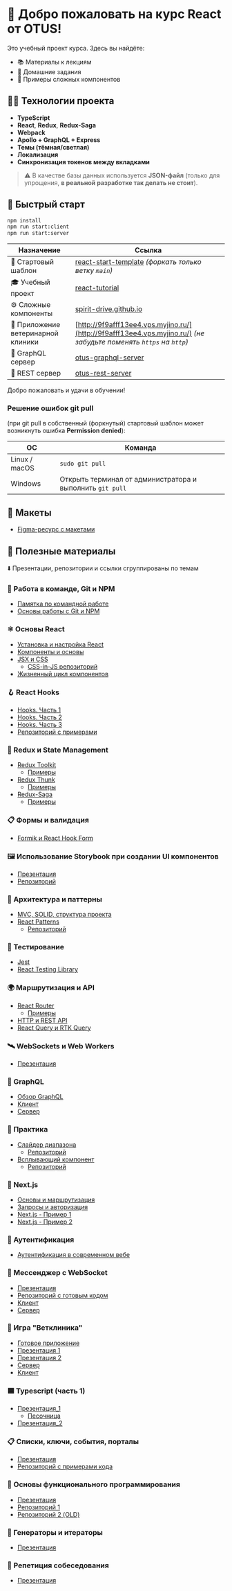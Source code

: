 # 👋 Добро пожаловать на курс **React** от **OTUS**!

Это учебный проект курса. Здесь вы найдёте:

- 📚 Материалы к лекциям  
- 📝 Домашние задания  
- 🧩 Примеры сложных компонентов  

## 🧑‍💻 Технологии проекта

- **TypeScript**
- **React**, **Redux**, **Redux-Saga**
- **Webpack**
- **Apollo + GraphQL + Express**
- **Темы (тёмная/светлая)**
- **Локализация**
- **Синхронизация токенов между вкладками**

> ⚠️ В качестве базы данных используется **JSON-файл** (только для упрощения, **в реальной разработке так делать не стоит**).

## 🚀 Быстрый старт

```bash
npm install
npm run start:client
npm run start:server
```

| Назначение            | Ссылка                                                                                                        |
| --------------------- | ------------------------------------------------------------------------------------------------------------- |
| 🧰 Стартовый шаблон   | [react-start-template](https://github.com/React-js-OTUS/react-start-template) *(форкать только ветку `main`)* |
| 🎓 Учебный проект     | [react-tutorial](https://github.com/React-js-OTUS/react-tutorial)                                             |
| ⚙️ Сложные компоненты | [spirit-drive.github.io](https://github.com/React-js-OTUS/spirit-drive.github.io)                             |
| 🔗 Приложение ветеринарной клиники | [http://9f9afff13ee4.vps.myjino.ru/](http://9f9afff13ee4.vps.myjino.ru/) *(не забудьте поменять `https` на `http`)* |
| 🔗 GraphQL сервер     | [otus-graphql-server](https://github.com/React-js-OTUS/otus-graphql-server)                                   |
| 🔗 REST сервер        | [otus-rest-server](https://github.com/React-js-OTUS/otus-rest-server)                                         |

Добро пожаловать и удачи в обучении!

### Решение ошибок git pull 
(при git pull в собственный (форкнутый) стартовый шаблон может возникнуть ошибка **Permission denied**):

| ОС            | Команда                                                   |
| ------------- | --------------------------------------------------------- |
| Linux / macOS | `sudo git pull`                                           |
| Windows       | Открыть терминал от администратора и выполнить `git pull` |

## 🎨 Макеты

- [Figma-ресурс с макетами](https://t.me/figma2html)

## 🧠 Полезные материалы

⬇️ Презентации, репозитории и ссылки сгруппированы по темам

### 📌 Работа в команде, Git и NPM

- [Памятка по командной работе](https://docs.google.com/presentation/d/1Xi4HCRDlgLEnCuDcGhDsSWdz8dJg3kCiBYuI938c1us/edit?usp=sharing)
- [Основы работы с Git и NPM](https://docs.google.com/presentation/d/1YXheGRx6vLhmgH3lA_X2aGDd9oGVANGB/edit)

### ⚛️ Основы React

- [Установка и настройка React](https://docs.google.com/presentation/d/168acgd_80dpfBqW3Lqp2LJSqBNGrgsXdASNd6Z3dwWA/edit)
- [Компоненты и основы](https://docs.google.com/presentation/d/1E0ZEH_463Nlviglk7K2SsAhpk9urCQ3u/edit)
- [JSX и CSS](https://docs.google.com/presentation/d/1FBFNmW10dsG94R_C30eVbp_cHTjSwULCI1qiud5RK0A/edit)
  - [CSS-in-JS репозиторий](https://github.com/React-js-OTUS/css-in-js)
- [Жизненный цикл компонентов](https://docs.google.com/presentation/d/1dsegEyTIbglnGO_85uDk3LH0PwEVrFF1dpTbwL3y7QA/edit)

### 🪝 React Hooks

- [Hooks. Часть 1](https://docs.google.com/presentation/d/18a9RHLztuRKOmBTmuTTAuUlIC_hzBvmUxWAyjvkxuAk/edit)
- [Hooks. Часть 2](https://docs.google.com/presentation/d/1qKOhpbQcsHzSMu86yNOLuYE3dTht0YHfcB-ImMScKAY/edit)
- [Hooks. Часть 3](https://docs.google.com/presentation/d/1JIxmUht3JNCMjXv98RnMi4wUSj8inn-PShVRzRaW1us/edit)
- [Репозиторий с примерами](https://github.com/React-js-OTUS/hooks-lesson)

### 🧰 Redux и State Management

- [Redux Toolkit](https://docs.google.com/presentation/d/1buXGSxK4LroGRyifGOGty6TX3BzyU7GyVq_I7XX_Z9c/edit)
  - [Примеры](https://github.com/spirit-drive/redux-example)
- [Redux Thunk](https://docs.google.com/presentation/d/19luVFowlHECeMyhrPuUeApj6afYH5P2qtcMVVo8BE2A/edit)
  - [Примеры](https://github.com/spirit-drive/redux-thunk-example)
- [Redux-Saga](https://docs.google.com/presentation/d/1_8oRVXGRhvkzXJ4_h_sdw6GPegKxwUYHlPijPIN_AE0/edit)
  - [Примеры](https://github.com/spirit-drive/redux-saga-example)

### 📋 Формы и валидация

- [Formik и React Hook Form](https://docs.google.com/presentation/d/1ic2TA8m1B78qOS_WyKz45hTISLySIKViaqeyFkJq6Qs/edit)

### 🖼 Использование Storybook при создании UI компонентов

- [Презентация](https://docs.google.com/presentation/d/1kU5Hp7v9msSBF7MLb-TA6DuiVHblCf9c08ZaKOFUUo8/edit)
- [Репозиторий](https://github.com/React-js-OTUS/storybook-example)

### 🧱 Архитектура и паттерны

- [MVC, SOLID, структура проекта](https://docs.google.com/presentation/d/13LTB0dyDBlKC40ETwNx53H6RMxBn-As_D509CLPU5-E/edit)
- [React Patterns](https://docs.google.com/presentation/d/1FEQ2bOqhYzvpFdVtx-B2pQPrT-_wBj_f3lCmcurgkFQ/edit)
  - [Репозиторий](https://github.com/React-js-OTUS/react-patterns)

### 🧪 Тестирование

- [Jest](https://docs.google.com/presentation/d/12uSy5L6SNxePdOioFQLKlkRfnnA6LC2n4QAPUpUGg0c/edit)
- [React Testing Library](https://docs.google.com/presentation/d/1u2U2wRWhNHG8bMRRbv2l8snZlz4qczfao7QD-3LwKDE/edit)

### 🌍 Маршрутизация и API

- [React Router](https://docs.google.com/presentation/d/1CIHVVkV6rvuitS5ctiIwBuYmb-oViqhAslB27rV6s2Y/edit)
  - [Примеры](https://github.com/React-js-OTUS/router-lesson)
- [HTTP и REST API](https://docs.google.com/presentation/d/105eAORBcoOIBLRozJjnD865QSvUo6_jYw12zRYOU4MA/edit)
- [React Query и RTK Query](https://docs.google.com/presentation/d/1wkF44NH7iCEo_iQ2Wd0_lg54B7ytH3rJMD5pErpX5PA/edit)

### 🛰 WebSockets и Web Workers

- [Презентация](https://docs.google.com/presentation/d/1x_CWEJcePhG2GnCbNhfQYyiusLFqZU7AT0j-VLiD1Sk/edit)

### 🧬 GraphQL

- [Обзор GraphQL](https://docs.google.com/presentation/d/1pLNojygCtBtYOpn9RxE_BLLblbMNaIr60rGPnufuLW4/edit)
- [Клиент](https://github.com/React-js-OTUS/graphql-learn-client)
- [Сервер](https://github.com/React-js-OTUS/graphql-learn-server)

### 🧪 Практика

- [Слайдер диапазона](https://docs.google.com/presentation/d/1OVBL-tsNcXBj3zwWFA3UHl4Zh6YjOSfYkVk9pkfttlk/edit)
  - [Репозиторий](https://github.com/React-js-OTUS/slider-range)
- [Всплывающий компонент](https://docs.google.com/presentation/d/1nOGAoWptUsc7MYqfTc_LSRZWzf565NcWGSyWA4cjrYY/edit)
  - [Репозиторий](https://github.com/React-js-OTUS/spirit-drive.github.io)

### 🧭 Next.js

- [Основы и маршрутизация](https://docs.google.com/presentation/d/1vFfJfGSVFSZ-rrEswlCr5ToKHpeXJ-LcT9v2RaNUzPk/edit)
- [Запросы и авторизация](https://docs.google.com/presentation/d/1E283XxScZXSwOmLRzW5rxtdpt6Ac-pQMsK4d-Y-tB0o/edit)
- [Next.js - Пример 1](https://github.com/React-js-OTUS/next-js-authentication)
- [Next.js - Пример 2](https://github.com/React-js-OTUS/next-js-routing)

### 🔐 Аутентификация

- [Аутентификация в современном вебе](https://docs.google.com/presentation/d/1gIFkSmoGI-UVb4vSU3c_Wz6VmmYVElGLsiVilKYPTxM/edit)

### 💬 Мессенджер с WebSocket

- [Презентация](https://docs.google.com/presentation/d/1fwRKjoPbna-zxGgQBfTwILMB1X2r8qEy/edit)
- [Репозиторий с готовым кодом](https://github.com/React-js-OTUS/websocket-course2) 
- [Клиент](https://github.com/React-js-OTUS/otus-websockets-client)
- [Сервер](https://github.com/React-js-OTUS/otus-socket-server)

### 🐶 Игра "Ветклиника"
- [Готовое приложение](http://9f9afff13ee4.vps.myjino.ru)
- [Презентация 1](https://docs.google.com/presentation/d/1NfB9n6wCXBf2ty9uqyZ5E1KZr_XFKVZvrqpsMU2m0QY/edit?usp=sharing)
- [Презентация 2](https://docs.google.com/presentation/d/1Whs_o2axiVu7e6WFLTwq17mz0Vbrg-iK5_LkjRpWs1c/edit?usp=sharing)
- [Сервер](https://github.com/React-js-OTUS/graphql-learn-server)
- [Клиент](https://github.com/React-js-OTUS/graphql-learn-client)

### 🟦 Typescript (часть 1)
- [Презентация_1](https://docs.google.com/presentation/d/12xqTFTntMrsy-FyjS01ivg0sbYAFKGEV9hfvBCQGuD4/edit?usp=sharing)
  - [Песочница](https://codesandbox.io/s/typescript-1-hfer2p?file=/src/basis.ts:7265-7308)
- [Презентация_2](https://docs.google.com/presentation/d/1qSZ2oYy_LTyc6khYCv_BcIBn3MiLWUreT_cXEmWUCgY/edit?usp=sharing)

### 📋 Списки, ключи, события, порталы
- [Презентация](https://docs.google.com/presentation/d/1WysmnSMBeFZsFGgJ3-iGft2Qh3o03I6xTtbwUX67Kl8/edit?usp=sharing)
- [Репозиторий с примерами кода](https://github.com/React-js-OTUS/react-lists-events-portals)

### 🧠 Основы функционального программирования
- [Презентация](https://docs.google.com/presentation/d/1sDJoovk-P1e0cBmcFfUJdZ_IZCapuK0GX5nsKxtc9Xg/edit?usp=sharing)
- [Репозиторий 1](https://github.com/React-js-OTUS/ts-functional-programming)
- [Репозиторий 2 (OLD)](https://github.com/React-js-OTUS/functional-programming)

### 🔁 Генераторы и итераторы
- [Презентация](https://github.com/React-js-OTUS/react-tutorial/blob/main/presentations/module3/5_ReduxSagaIntro/lecture.md)

### 🎤 Репетиция собеседования
- [Презентация](https://docs.google.com/presentation/d/199yY1u3TGU3duqq7Md3Apf2qeT9dIxWN/edit?usp=sharing&ouid=112877818179427577942&rtpof=true&sd=true)
